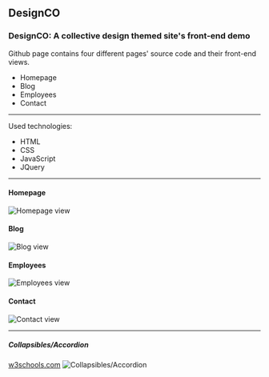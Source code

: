 ## DesignCO
### DesignCO: A collective design themed site's front-end demo

Github page contains four different pages' source code and their front-end views.
* Homepage
* Blog
* Employees
* Contact

---
Used technologies:
* HTML
* CSS
* JavaScript
* JQuery

---

#### Homepage
![Homepage view](https://user-images.githubusercontent.com/29989590/62157319-88a96a00-b315-11e9-9c01-666c267ef901.png)

#### Blog
![Blog view](https://user-images.githubusercontent.com/29989590/62157362-a5de3880-b315-11e9-9004-1745fc3b3157.png)

#### Employees
![Employees view](https://user-images.githubusercontent.com/29989590/62157431-d4f4aa00-b315-11e9-9afb-7eeb1c3aeacb.png)

#### Contact
![Contact view](https://user-images.githubusercontent.com/29989590/62157490-f190e200-b315-11e9-963e-1b9e838ac156.png)

---
##### Collapsibles/Accordion
[w3schools.com](https://www.w3schools.com/howto/howto_js_accordion.asp)
![Collapsibles/Accordion](https://user-images.githubusercontent.com/29989590/62157656-564c3c80-b316-11e9-860f-334e2af5f833.gif)
##### 

